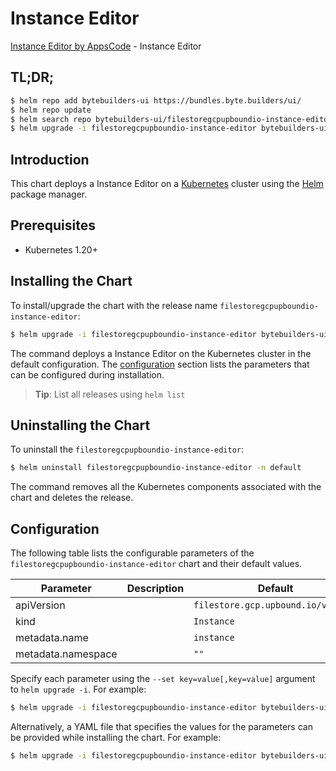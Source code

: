 # Instance Editor

[Instance Editor by AppsCode](https://byte.builders) - Instance Editor

## TL;DR;

```bash
$ helm repo add bytebuilders-ui https://bundles.byte.builders/ui/
$ helm repo update
$ helm search repo bytebuilders-ui/filestoregcpupboundio-instance-editor --version=v0.4.18
$ helm upgrade -i filestoregcpupboundio-instance-editor bytebuilders-ui/filestoregcpupboundio-instance-editor -n default --create-namespace --version=v0.4.18
```

## Introduction

This chart deploys a Instance Editor on a [Kubernetes](http://kubernetes.io) cluster using the [Helm](https://helm.sh) package manager.

## Prerequisites

- Kubernetes 1.20+

## Installing the Chart

To install/upgrade the chart with the release name `filestoregcpupboundio-instance-editor`:

```bash
$ helm upgrade -i filestoregcpupboundio-instance-editor bytebuilders-ui/filestoregcpupboundio-instance-editor -n default --create-namespace --version=v0.4.18
```

The command deploys a Instance Editor on the Kubernetes cluster in the default configuration. The [configuration](#configuration) section lists the parameters that can be configured during installation.

> **Tip**: List all releases using `helm list`

## Uninstalling the Chart

To uninstall the `filestoregcpupboundio-instance-editor`:

```bash
$ helm uninstall filestoregcpupboundio-instance-editor -n default
```

The command removes all the Kubernetes components associated with the chart and deletes the release.

## Configuration

The following table lists the configurable parameters of the `filestoregcpupboundio-instance-editor` chart and their default values.

|     Parameter      | Description |                    Default                    |
|--------------------|-------------|-----------------------------------------------|
| apiVersion         |             | <code>filestore.gcp.upbound.io/v1beta1</code> |
| kind               |             | <code>Instance</code>                         |
| metadata.name      |             | <code>instance</code>                         |
| metadata.namespace |             | <code>""</code>                               |


Specify each parameter using the `--set key=value[,key=value]` argument to `helm upgrade -i`. For example:

```bash
$ helm upgrade -i filestoregcpupboundio-instance-editor bytebuilders-ui/filestoregcpupboundio-instance-editor -n default --create-namespace --version=v0.4.18 --set apiVersion=filestore.gcp.upbound.io/v1beta1
```

Alternatively, a YAML file that specifies the values for the parameters can be provided while
installing the chart. For example:

```bash
$ helm upgrade -i filestoregcpupboundio-instance-editor bytebuilders-ui/filestoregcpupboundio-instance-editor -n default --create-namespace --version=v0.4.18 --values values.yaml
```
